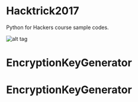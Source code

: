 # Hacktrick2017
Python for Hackers course sample codes.


![alt tag](https://s8.postimg.org/ntujzzx2t/Whats_App_Image_2017-04-30_at_16.04.28.jpg)
# EncryptionKeyGenerator
# EncryptionKeyGenerator
